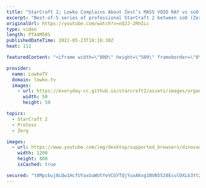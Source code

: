 ```yaml
---
title: "StarCraft 2; Lowko Complains About Zest’s MASS VOID RAY vs soO! (Best-of-5)"
excerpt: "Best-of-5 series of professional StarCraft 2 between soO (Zerg) and Zest (Protoss). After macro games soO decides to go for a Spine Crawler rush versus Zest.  soO vs Cure: https://youtu.be/EfILZ7FPv70 soO vs ByuN: https://youtu.be/mSL43Z7w6A4  Support my work on Patreon: https://www.patreon.com/lowkotv"
originalUrl: https://youtube.com/watch?v=nQJJ-2RhILc
type: video
length: PT44M50S
publishedDateTime: 2022-05-23T18:16:38Z
heat: 112

featuredContent: "<iframe width=\"800\" height=\"500\" frameborder=\"0\" src=\"https://www.youtube.com/embed/nQJJ-2RhILc\" allow=\"accelerometer; autoplay; encrypted-media; gyroscope; picture-in-picture\" allowfullscreen></iframe>"

provider:
  name: LowkoTV
  domain: lowko.tv
  images:
    - url: https://everyday-cc.github.io/starcraft2/assets/images/organizations/lowko.tv-50x50.jpg
      width: 50
      height: 50

topics:
  - StarCraft 2
  - Protoss
  - Zerg

images:
  - url: https://www.youtube.com/img/desktop/supported_browsers/dinosaur.png
    width: 1200
    height: 800
    isCached: true

secured: "t8Mpc6uj8LQw1HcfUYaxUuWUtYeVCGYTQjYuxAKxg1NVN5S28EculOXLb3YtZ3OuhSnyoeEd/pHZL95RcGrepw8Dz7IwJrxeNN9Flg9rrSc0Ykiwqw0PTVMcmqHJb1Sg1QdpBTYroLLxLAA7QUQccDbJ69sxSDXQw+FrMgl6/6qphB7m6auFycaV4m35RQ9t2PQK3iXFxHzM5uPJjIIQ9cqJ6X+j0oG9rp5WYVMduRLn0PAicJjVzxJSNruBENsfTNnXq2u7X+JWRXp7vcwLiznzBi+6G5s2HGbtr7+/+zIRJ0wrjNaDHcVhTR4i19Zz+HKL8S8Y4ypytLZF1fsMtb4GP0zYINIB6Ncka/I0F+SZlf0YTIV24qaYQhQTB/h6wulCUZJnXFP8h9R42xbiB0zyp7ZeDpqBCRMkarXFLj0=;Lo6MeZ3l4S06MggIN01vhg=="
---
```


